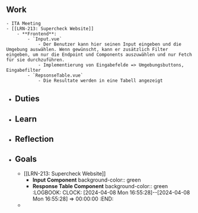 ## Work
	- ITA Meeting
	- [[LRN-213: Supercheck Website]]
		- **Frontend**:
			- `Input.vue`
				- Der Benutzer kann hier seinen Input eingeben und die Umgebung auswählen. Wenn gewünscht, kann er zusätzlich Filter eingeben, um nur die Endpoint und Components auszuwählen und nur Fetch für sie durchzuführen.
				- Implementierung von Eingabefelde => Umgebungsbuttons, Eingabefilter
			- `RepsonseTable.vue`
				- Die Resultate werden in eine Tabell angezeigt
- ## Duties
- ## Learn
- ## Reflection
- ## Goals
	- [[LRN-213: Supercheck Website]]
		- **Input Component**
		  background-color:: green
		- **Response Table Component**
		  background-color:: green
		  :LOGBOOK:
		  CLOCK: [2024-04-08 Mon 16:55:28]--[2024-04-08 Mon 16:55:28] =>  00:00:00
		  :END:
	-